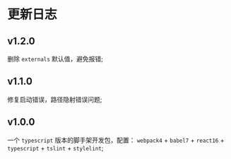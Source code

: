 更新日志
=========

v1.2.0
------

删除 `externals` 默认值，避免报错;

v1.1.0
------

修复启动错误，路径隐射错误问题;


v1.0.0
------

一个 `typescript` 版本的脚手架开发包，配置： `webpack4` + `babel7` + `react16` + `typescript` + `tslint` + `stylelint`;

